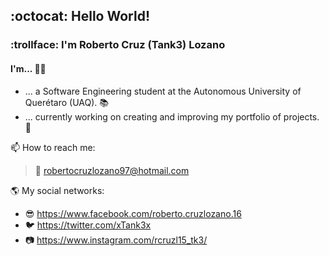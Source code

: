 ## :octocat: Hello World!
### :trollface: I'm Roberto Cruz (Tank3) Lozano
#### I'm... :superhero_man:
- ... a Software Engineering student at the Autonomous University of Querétaro (UAQ). :books:
- ... currently working on creating and improving my portfolio of projects. :space_invader:

📫 How to reach me:
> :e-mail: robertocruzlozano97@hotmail.com

:earth_americas: My social networks:
- :sunglasses: https://www.facebook.com/roberto.cruzlozano.16
- :bird: https://twitter.com/xTank3x
- :camera: https://www.instagram.com/rcruzl15_tk3/

<!--
**Tank3-TK3/Tank3-TK3** is a ✨ _special_ ✨ repository because its `README.md` (this file) appears on your GitHub profile.

Here are some ideas to get you started:

- 🔭 I’m currently working on ...
- 🌱 I’m currently learning ...
- 👯 I’m looking to collaborate on ...
- 🤔 I’m looking for help with ...
- 💬 Ask me about ...
- 📫 How to reach me: ...
- 😄 Pronouns: ...
- ⚡ Fun fact: ...
-->
